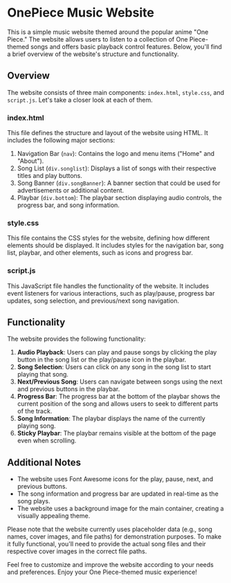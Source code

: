 # OnePiece Music Website

This is a simple music website themed around the popular anime "One Piece." The website allows users to listen to a collection of One Piece-themed songs and offers basic playback control features. Below, you'll find a brief overview of the website's structure and functionality.

## Overview

The website consists of three main components: `index.html`, `style.css`, and `script.js`. Let's take a closer look at each of them.

### index.html

This file defines the structure and layout of the website using HTML. It includes the following major sections:

1. Navigation Bar (`nav`): Contains the logo and menu items ("Home" and "About").
2. Song List (`div.songlist`): Displays a list of songs with their respective titles and play buttons.
3. Song Banner (`div.songBanner`): A banner section that could be used for advertisements or additional content.
4. Playbar (`div.bottom`): The playbar section displaying audio controls, the progress bar, and song information.

### style.css

This file contains the CSS styles for the website, defining how different elements should be displayed. It includes styles for the navigation bar, song list, playbar, and other elements, such as icons and progress bar.

### script.js

This JavaScript file handles the functionality of the website. It includes event listeners for various interactions, such as play/pause, progress bar updates, song selection, and previous/next song navigation.

## Functionality

The website provides the following functionality:

1. **Audio Playback**: Users can play and pause songs by clicking the play button in the song list or the play/pause icon in the playbar.
2. **Song Selection**: Users can click on any song in the song list to start playing that song.
3. **Next/Previous Song**: Users can navigate between songs using the next and previous buttons in the playbar.
4. **Progress Bar**: The progress bar at the bottom of the playbar shows the current position of the song and allows users to seek to different parts of the track.
5. **Song Information**: The playbar displays the name of the currently playing song.
6. **Sticky Playbar**: The playbar remains visible at the bottom of the page even when scrolling.

## Additional Notes

- The website uses Font Awesome icons for the play, pause, next, and previous buttons.
- The song information and progress bar are updated in real-time as the song plays.
- The website uses a background image for the main container, creating a visually appealing theme.

Please note that the website currently uses placeholder data (e.g., song names, cover images, and file paths) for demonstration purposes. To make it fully functional, you'll need to provide the actual song files and their respective cover images in the correct file paths.

Feel free to customize and improve the website according to your needs and preferences. Enjoy your One Piece-themed music experience!
